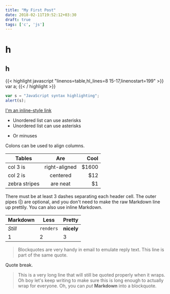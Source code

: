 ```yaml
---
title: "My First Post"
date: 2018-02-11T19:52:12+03:30
draft: true
tags: ['c', 'js']
---
```

# h

## h
{{< highlight javascript "linenos=table,hl_lines=8 15-17,linenostart=199" >}}
var a;
{{< / highlight >}}


```javascript
var s = "JavaScript syntax highlighting";
alert(s);
```
[I'm an inline-style link](https://www.google.com)
* Unordered list can use asterisks
* Unordered list can use asterisks
- Or minuses

Colons can be used to align columns.

| Tables        | Are           | Cool  |
| ------------- |:-------------:| -----:|
| col 3 is      | right-aligned | $1600 |
| col 2 is      | centered      |   $12 |
| zebra stripes | are neat      |    $1 |

There must be at least 3 dashes separating each header cell.
The outer pipes (|) are optional, and you don't need to make the 
raw Markdown line up prettily. You can also use inline Markdown.

Markdown | Less | Pretty
--- | --- | ---
*Still* | `renders` | **nicely**
1 | 2 | 3

> Blockquotes are very handy in email to emulate reply text.
> This line is part of the same quote.

Quote break.

> This is a very long line that will still be quoted properly when it wraps. Oh boy let's keep writing to make sure this is long enough to actually wrap for everyone. Oh, you can *put* **Markdown** into a blockquote. 

                            